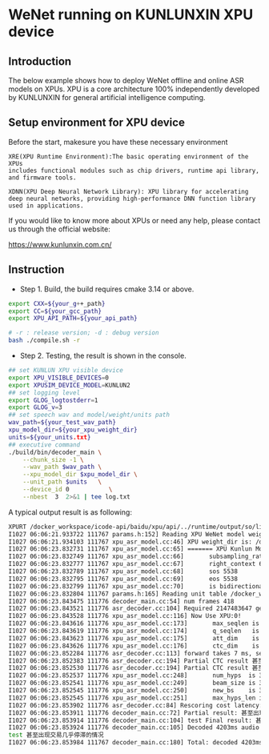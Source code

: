 # WeNet running on KUNLUNXIN XPU device
## Introduction
The below example shows how to deploy WeNet offline and online ASR models on XPUs.
XPU is a core architecture 100% independently developed by KUNLUNXIN for general artificial intelligence computing.

## Setup environment for XPU device

Before the start, makesure you have these necessary environment

    XRE(XPU Runtime Environment):The basic operating environment of the XPUs
    includes functional modules such as chip drivers, runtime api library, and firmware tools.

    XDNN(XPU Deep Neural Network Library): XPU library for accelerating deep neural networks, providing high-performance DNN function library used in applications.

If you would like to know more about XPUs or need any help, please contact us through the official website:

https://www.kunlunxin.com.cn/

## Instruction
- Step 1. Build, the build requires cmake 3.14 or above.

``` sh
export CXX=${your_g++_path}
export CC=${your_gcc_path}
export XPU_API_PATH=${your_api_path}

# -r : release version; -d : debug version
bash ./compile.sh -r
```

- Step 2. Testing, the result is shown in the console.

``` sh
## set KUNLUN XPU visible device
export XPU_VISIBLE_DEVICES=0
export XPUSIM_DEVICE_MODEL=KUNLUN2
## set logging level
export GLOG_logtostderr=1
export GLOG_v=3
## set speech wav and model/weight/units path
wav_path=${your_test_wav_path}
xpu_model_dir=${your_xpu_weight_dir}
units=${your_units.txt}
## executive command
./build/bin/decoder_main \
    --chunk_size -1 \
    --wav_path $wav_path \
    --xpu_model_dir $xpu_model_dir \
    --unit_path $units   \
    --device_id 0           \
    --nbest  3  2>&1 | tee log.txt
```

A typical output result is as following:

``` sh
XPURT /docker_workspace/icode-api/baidu/xpu/api/../runtime/output/so/libxpurt.so loaded
I1027 06:06:21.933722 111767 params.h:152] Reading XPU WeNet model weight from /docker_workspace/icode-api/baidu/xpu/api/example/wenet-conformer/all_data/
I1027 06:06:21.934103 111767 xpu_asr_model.cc:46] XPU weight_dir is: /docker_workspace/icode-api/baidu/xpu/api/example/wenet-conformer/all_data//model_weights/
I1027 06:06:23.832731 111767 xpu_asr_model.cc:65] ======= XPU Kunlun Model Info: =======
I1027 06:06:23.832749 111767 xpu_asr_model.cc:66]       subsampling_rate 4
I1027 06:06:23.832777 111767 xpu_asr_model.cc:67]       right_context 6
I1027 06:06:23.832789 111767 xpu_asr_model.cc:68]       sos 5538
I1027 06:06:23.832795 111767 xpu_asr_model.cc:69]       eos 5538
I1027 06:06:23.832799 111767 xpu_asr_model.cc:70]       is bidirectional decoder 1
I1027 06:06:23.832804 111767 params.h:165] Reading unit table /docker_workspace/icode-api/baidu/xpu/api/example/wenet-conformer/all_data/dict
I1027 06:06:23.843475 111776 decoder_main.cc:54] num frames 418
I1027 06:06:23.843521 111776 asr_decoder.cc:104] Required 2147483647 get 418
I1027 06:06:23.843528 111776 xpu_asr_model.cc:116] Now Use XPU:0!
I1027 06:06:23.843616 111776 xpu_asr_model.cc:173]       max_seqlen is 418
I1027 06:06:23.843619 111776 xpu_asr_model.cc:174]       q_seqlen   is 103
I1027 06:06:23.843623 111776 xpu_asr_model.cc:175]       att_dim    is 512
I1027 06:06:23.843626 111776 xpu_asr_model.cc:176]       ctc_dim    is 5538
I1027 06:06:23.852284 111776 asr_decoder.cc:113] forward takes 7 ms, search takes 1 ms
I1027 06:06:23.852383 111776 asr_decoder.cc:194] Partial CTC result 甚至出现交易几乎停滞的情况
I1027 06:06:23.852530 111776 asr_decoder.cc:194] Partial CTC result 甚至出现交易几乎停滞的情况
I1027 06:06:23.852537 111776 xpu_asr_model.cc:248]       num_hyps  is 3
I1027 06:06:23.852541 111776 xpu_asr_model.cc:249]       beam_size is 3
I1027 06:06:23.852545 111776 xpu_asr_model.cc:250]       new_bs    is 3
I1027 06:06:23.852545 111776 xpu_asr_model.cc:251]       max_hyps_len is 14
I1027 06:06:23.853902 111776 asr_decoder.cc:84] Rescoring cost latency: 1ms.
I1027 06:06:23.853911 111776 decoder_main.cc:72] Partial result: 甚至出现交易几乎停滞的情况
I1027 06:06:23.853914 111776 decoder_main.cc:104] test Final result: 甚至出现交易几乎停滞的情况
I1027 06:06:23.853924 111776 decoder_main.cc:105] Decoded 4203ms audio taken 10ms.
test 甚至出现交易几乎停滞的情况
I1027 06:06:23.853984 111767 decoder_main.cc:180] Total: decoded 4203ms audio taken 10ms.
```

